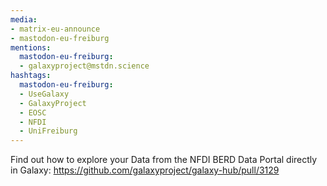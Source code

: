 ```yaml
---
media:
- matrix-eu-announce
- mastodon-eu-freiburg
mentions:
  mastodon-eu-freiburg:
  - galaxyproject@mstdn.science
hashtags:
  mastodon-eu-freiburg:
  - UseGalaxy
  - GalaxyProject
  - EOSC
  - NFDI
  - UniFreiburg
---
```

Find out how to explore your Data from the NFDI BERD Data Portal directly in Galaxy: https://github.com/galaxyproject/galaxy-hub/pull/3129
